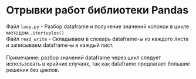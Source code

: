 # Отрывки работ библиотеки Pandas
Файл `loop.py` - Разбор dataframe и получение значений колонок в цикле методом `.itertuples()` <br> 
Файл `read_write` - Складываем в словарь dataframe-ы из каждого листа и записываем dataframe-ы в каждый лист.<br><br>
Примечание: разбор значений dataframe через цикл следует использовать в крайних случаях, так как dataframe предлагает большие решения без циклов.
